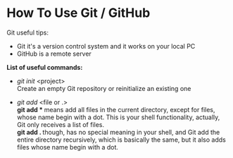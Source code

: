 # How To Use Git / GitHub
Git useful tips:
- Git it's a version control system and it works on your local PC
- GitHub is a remote server

<b>List of useful commands:</b>

- <i>git init</i> \<project\> <br>
Create an empty Git repository or reinitialize an existing one

- <i>git add</i> <file or .> <br>
<b> git add * </b> means add all files in the current directory, except for files, whose name begin with a dot. This is your shell functionality, actually, Git only receives a list of files. <br>
<b> git add . </b> though, has no special meaning in your shell, and Git add the entire directory recursively, which is basically the same, but it also adds files whose name begin with a dot.




